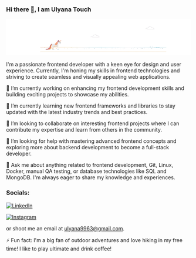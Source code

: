 ### Hi there 👋, I am Ulyana Touch

<!-- ![Header](https://github.com/ulyanatouch/ulyanatouch/blob/main/assets/feniks.png) -->

![Profile image](https://github.com/ulyanatouch/ulyanatouch/blob/main/assets/no__internet2.gif)

I'm a passionate frontend developer with a keen eye for design and user experience. Currently, I'm honing my skills in frontend technologies and striving to create seamless and visually appealing web applications.

🔭 I’m currently working on enhancing my frontend development skills and building exciting projects to showcase my abilities.

🌱 I’m currently learning new frontend frameworks and libraries to stay updated with the latest industry trends and best practices.

👯 I’m looking to collaborate on interesting frontend projects where I can contribute my expertise and learn from others in the community.

🤔 I’m looking for help with mastering advanced frontend concepts and exploring more about backend development to become a full-stack developer.

💬 Ask me about anything related to frontend development, Git, Linux, Docker, manual QA testing, or database technologies like SQL and MongoDB. I'm always eager to share my knowledge and experiences.

### Socials:

[![LinkedIn](https://img.shields.io/badge/-LinkedIn-090909?style=for-the-badge&logo=linkedin&logoColor=007BB6)](https://www.linkedin.com/in/uliana9963)

[![Instagram](https://img.shields.io/badge/-Instagram-090909?style=for-the-badge&logo=instagram&logoColor=B4068E)](https://www.instagram.com/ulyanatouch)

or shoot me an email at ulyana9963@gmail.com.

⚡ Fun fact: I'm a big fan of outdoor adventures and love hiking in my free time! I like to play ultimate and drink coffee!

